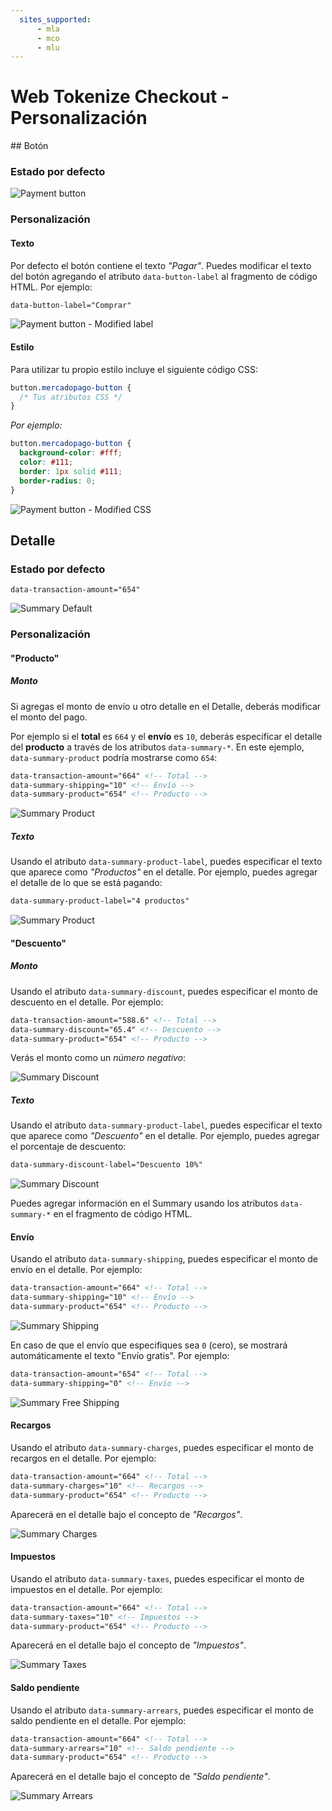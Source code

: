 ```yaml
---
  sites_supported:
      - mla
      - mco
      - mlu
---
```


# Web Tokenize Checkout - Personalización

## Botón

### Estado por defecto

![Payment button](/images/paybutton.png)

### Personalización

#### Texto

Por defecto el botón contiene el texto *"Pagar"*. Puedes modificar el texto del botón agregando el atributo `data-button-label` al fragmento de código HTML. Por ejemplo:

```html
data-button-label="Comprar"
```

![Payment button - Modified label](/images/paybutton-modified-label.png)

#### Estilo

Para utilizar tu propio estilo incluye el siguiente código CSS:

```css
button.mercadopago-button {
  /* Tus atributos CSS */
}
```

*Por ejemplo:*

```css
button.mercadopago-button {
  background-color: #fff;
  color: #111;
  border: 1px solid #111;
  border-radius: 0;
}
```

![Payment button - Modified CSS](/images/paybutton-modified-css.png)

## Detalle

### Estado por defecto

```
data-transaction-amount="654"
```

![Summary Default](/images/summary-default.png)


### Personalización

#### "Producto"

##### Monto

Si agregas el monto de envío u otro detalle en el Detalle, deberás modificar el monto del pago.

Por ejemplo si el **total** es `664` y el **envío** es `10`, deberás especificar el detalle del **producto** a través de los atributos `data-summary-*`. En este ejemplo, `data-summary-product` podría mostrarse como `654`:

```html
data-transaction-amount="664" <!-- Total -->
data-summary-shipping="10" <!-- Envío -->
data-summary-product="654" <!-- Producto -->
```

![Summary Product](/images/summary-shipping.png)

##### Texto

Usando el atributo `data-summary-product-label`, puedes especificar el texto que aparece como *"Productos"* en el detalle. Por ejemplo, puedes agregar el detalle de lo que se está pagando:

```html
data-summary-product-label="4 productos"
```

![Summary Product](/images/summary-product.png)


#### "Descuento"

##### Monto

Usando el atributo `data-summary-discount`, puedes especificar el monto de descuento en el detalle. Por ejemplo:

```html
data-transaction-amount="588.6" <!-- Total -->
data-summary-discount="65.4" <!-- Descuento -->
data-summary-product="654" <!-- Producto -->
```

Verás el monto como un *número negativo*:

![Summary Discount](/images/summary-discount.png)

##### Texto

Usando el atributo `data-summary-product-label`, puedes especificar el texto que aparece como *"Descuento"* en el detalle. Por ejemplo, puedes agregar el porcentaje de descuento:

```html
data-summary-discount-label="Descuento 10%"
```

![Summary Discount](/images/summary-discount.png)

Puedes agregar información en el Summary usando los atributos `data-summary-*` en el fragmento de código HTML.


#### Envío

Usando el atributo `data-summary-shipping`, puedes especificar el monto de envío en el detalle. Por ejemplo:

```html
data-transaction-amount="664" <!-- Total -->
data-summary-shipping="10" <!-- Envío -->
data-summary-product="654" <!-- Producto -->
```

![Summary Shipping](/images/summary-shipping.png)

En caso de que el envío que especifiques sea `0` (cero), se mostrará automáticamente el texto "Envío gratis". Por ejemplo:

```html
data-transaction-amount="654" <!-- Total -->
data-summary-shipping="0" <!-- Envío -->
```

![Summary Free Shipping](/images/summary-free-shipping.png)


#### Recargos

Usando el atributo `data-summary-charges`, puedes especificar el monto de recargos en el detalle. Por ejemplo:

```html
data-transaction-amount="664" <!-- Total -->
data-summary-charges="10" <!-- Recargos -->
data-summary-product="654" <!-- Producto -->
```

Aparecerá en el detalle bajo el concepto de *"Recargos"*.

![Summary Charges](/images/summary-charges.png)

#### Impuestos

Usando el atributo `data-summary-taxes`, puedes especificar el monto de impuestos en el detalle. Por ejemplo:

```html
data-transaction-amount="664" <!-- Total -->
data-summary-taxes="10" <!-- Impuestos -->
data-summary-product="654" <!-- Producto -->
```

Aparecerá en el detalle bajo el concepto de *"Impuestos"*.

![Summary Taxes](/images/summary-taxes.png)

#### Saldo pendiente

Usando el atributo `data-summary-arrears`, puedes especificar el monto de saldo pendiente en el detalle. Por ejemplo:

```html
data-transaction-amount="664" <!-- Total -->
data-summary-arrears="10" <!-- Saldo pendiente -->
data-summary-product="654" <!-- Producto -->
```

Aparecerá en el detalle bajo el concepto de *"Saldo pendiente"*.

![Summary Arrears](/images/summary-arrears.png)
